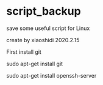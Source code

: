 # script_backup

save some useful script for Linux

create by xiaoshidi 2020.2.15

First install git

sudo apt-get install git

sudo apt-get install openssh-server
